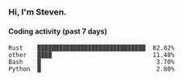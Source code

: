 ### Hi, I'm Steven.

#### Coding activity (past 7 days)
```
Rust    ▓▓▓▓▓▓▓▓▓▓▓▓▓▓▓▓▓▓▓▓▓▓▓▓▓▓▓▓▓▓  82.02%
other   ▓▓▓▓                            11.48%
Bash    ▓                                3.70%
Python  ▓                                2.80%
```
